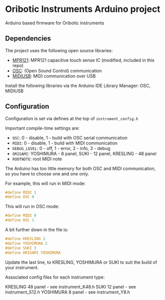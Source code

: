 Oribotic Instruments Arduino project
=====================================

Arduino based firmware for Oribotic instruments

Dependencies
------------

The project uses the following open source libraries:
* [MPR121](https://github.com/BareConductive/mpr121): MPR121 capacitive touch sense IC (modified, included in this repo)
* [OSC](https://github.com/CNMAT/OSC): (Open Sound Control) communication
* [MIDIUSB](https://github.com/arduino-libraries/MIDIUSB): MIDI communication over USB

Install the following libraries via the Arduino IDE Library Manager: OSC, MIDIUSB

Configuration
-------------

Configuration is set via defines at the top of `instrument_config.h`

Important compile-time settings are:

* `OSC`: 0 - disable, 1 - build with OSC serial communication
* `MIDI`: 0 - disable, 1 - build with MIDI communication
* `DEBUG_LEVEL`: 0 - off, 1 - error, 2 - info, 3 - debug
* `ORIGAMI`: YOSHIMURA - 8 panel, SUKI - 12 panel, KRESLING - 48 panel 
* `ROOTNOTE`: root MIDI note

The Arduino has too little memory for both OSC and MIDI communication, so you have to choose one and one only.

For example, this will run in MIDI mode:

~~~C
#define MIDI 1
#define OSC 0
~~~

This will run in OSC mode:

~~~C
#define MIDI 0
#define OSC 1
~~~

A bit further down in the file is:

~~~C
#define KRESLING 1
#define YOSHIMURA 2
#define SUKI 3
#define ORIGAMI YOSHIMURA
~~~

Update the last line, to KRESLING, YOSHIMURA or SUKI to suit the build of your instrument.

Associated config files for each instrument type:

KRESLING 48 panel - see instrument_K48.h
SUKI 12 panel - see instrument_S12.h
YOSHIMURA 8 panel - see instrument_Y8.h
